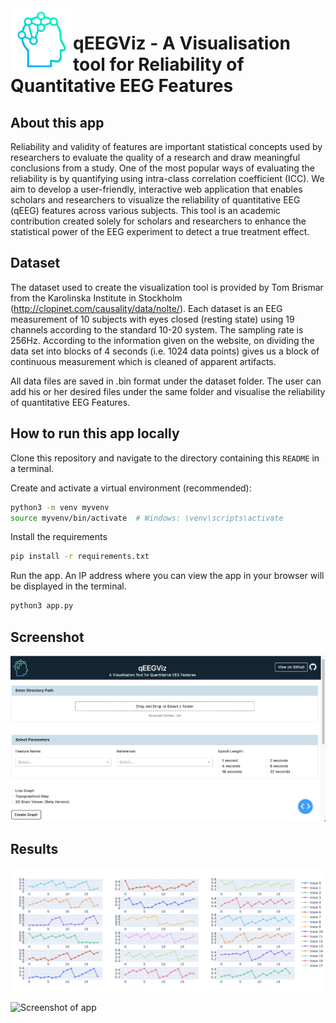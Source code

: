 <img align="left" width="100" height="100" src="assets/qeegviz_logo.png">

# qEEGViz - A Visualisation tool for Reliability of Quantitative EEG Features

## About this app

Reliability and validity of features are important statistical concepts used by researchers to evaluate the quality of a research and draw meaningful conclusions from a study. One of the most popular ways of evaluating the reliability is by quantifying using intra-class correlation coefficient (ICC). We aim to develop a user-friendly, interactive web application that enables scholars and researchers to visualize the reliability of quantitative EEG (qEEG) features across various subjects. This tool is an academic contribution created solely for scholars and researchers to enhance the statistical power of the EEG experiment to detect a true treatment effect.

## Dataset

The dataset used to create the visualization tool is provided by Tom Brismar from the Karolinska Institute in Stockholm (http://clopinet.com/causality/data/nolte/). Each dataset is an EEG measurement of 10 subjects with eyes closed (resting state) using 19 channels according to the standard 10-20 system. The sampling rate is 256Hz. According to the information given on the website, on dividing the data set into blocks of 4 seconds (i.e. 1024 data points) gives us a block of continuous measurement which is cleaned of apparent artifacts.

All data files are saved in .bin format under the dataset folder. The user can add his or her desired files under the same folder and visualise the reliability of quantitative EEG Features.

## How to run this app locally

Clone this repository and navigate to the directory containing this `README` in
a terminal.

Create and activate a virtual environment (recommended):

```bash
python3 -m venv myvenv
source myvenv/bin/activate  # Windows: \venv\scripts\activate
```

Install the requirements

```bash
pip install -r requirements.txt
```

Run the app. An IP address where you can view the app in your browser will be
displayed in the terminal.

```bash
python3 app.py
```

## Screenshot

![Screenshot of app](assets/screenshot.png)

## Results

![Screenshot of app](assets/line_graph.png)

![Screenshot of app](assets/topo_map.png)
